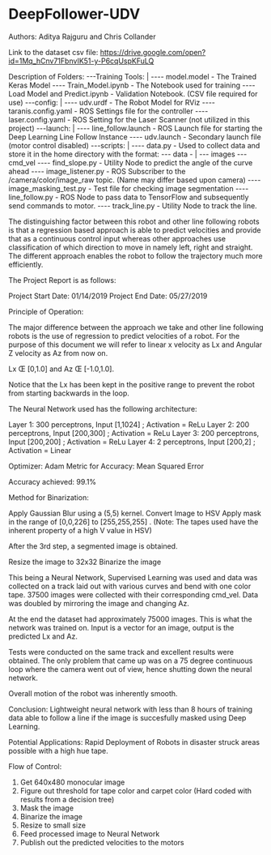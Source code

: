 # DeepFollower-UDV
Authors: Aditya Rajguru and Chris Collander

Link to the dataset csv file: https://drive.google.com/open?id=1Mq_hCnv71FbnvIK51-y-P6cqUspKFuLQ

Description of Folders:
  ---Training Tools:
                   |
                    ---- model.model - The Trained Keras Model 
                    ---- Train_Model.ipynb - The Notebook used for training
                    ---- Load Model and Predict.ipynb - Validation Notebook. (CSV file required for use)
  ---config:
           |
            ---- udv.urdf - The Robot Model for RViz
            ---- taranis.config.yaml - ROS Settings file for the controller
            ---- laser.config.yaml - ROS Setting for the Laser Scanner (not utilized in this project)
  ---launch:
           |
            ---- line_follow.launch - ROS Launch file for starting the Deep Learning Line Follow Instance
            ---- udv.launch - Secondary launch file (motor control disabled)
  ---scripts:
            |
             ---- data.py - Used to collect data and store it in the home directory with the format: --- data -
                                                                                                               |
                                                                                                                --- images
                                                                                                                --- cmd_vel
             ---- find_slope.py - Utility Node to predict the angle of the curve ahead
             ---- image_listener.py - ROS Subscriber to the /camera/color/image_raw topic. (Name may differ based upon camera)
             ---- image_masking_test.py - Test file for checking image segmentation
             ---- line_follow.py - ROS Node to pass data to TensorFlow and subsequently send commands to motor.
             ---- track_line.py - Utility Node to track the line.
             

The distinguishing factor between this robot and other line following robots is that a regression based approach is able to predict velocities and provide that as a continuous control input whereas other approaches use classification of which direction to move in namely left, right and straight. The different approach enables the robot to follow the trajectory much more efficiently.

The Project Report is as follows:

Project Start Date: 01/14/2019
Project End Date: 05/27/2019


Principle of Operation:

The major difference between the approach we take and other line following robots is the use of regression to predict velocities of a robot. For the purpose of this document we will refer to linear x velocity as Lx and Angular Z velocity as Az from now on.

Lx Œ [0,1.0]  and Az Œ [-1.0,1.0].

Notice that the Lx has been kept in the positive range to prevent the robot from starting backwards in the loop.

The Neural Network used has the following architecture:

Layer 1: 300 perceptrons, Input [1,1024] ; Activation = ReLu
Layer 2: 200 perceptrons, Input [200,300] ; Activation = ReLu
Layer 3: 200 perceptrons, Input [200,200] ; Activation = ReLu
Layer 4: 2 perceptrons, Input [200,2] ; Activation = Linear

Optimizer: Adam
Metric for Accuracy: Mean Squared Error

Accuracy achieved: 99.1%

Method for Binarization:

Apply Gaussian Blur using a (5,5) kernel.
Convert Image to HSV
Apply mask in the range of [0,0,226] to [255,255,255] . (Note: The tapes used have the inherent property of a high V value in HSV)

After the 3rd step, a segmented image is obtained.

Resize the image to 32x32
Binarize the image


This being a Neural Network, Supervised Learning was used and data was collected on a track laid out with various curves and bend with one color tape. 37500 images were collected with their corresponding cmd_vel. Data was doubled by mirroring the image and changing Az. 

At the end the dataset had approximately 75000 images. This is what the network was trained on. Input is a vector for an image, output is the predicted Lx and Az. 

Tests were conducted on the same track and excellent results were obtained. The only problem that came up was on a 75 degree continuous loop where the camera went out of view, hence shutting down the neural network.

Overall motion of the robot was inherently smooth.

Conclusion: Lightweight neural network with less than 8 hours of training data able to follow a line if the image is succesfully masked using Deep Learning. 

Potential Applications: Rapid Deployment of Robots in disaster struck areas possible with a high hue tape.



Flow of Control:

1) Get 640x480 monocular image
2) Figure out threshold for tape color and carpet color (Hard coded with results from a decision tree)
3) Mask the image
4) Binarize the image
5) Resize to small size
6) Feed processed image to Neural Network
7) Publish out the predicted velocities to the motors
